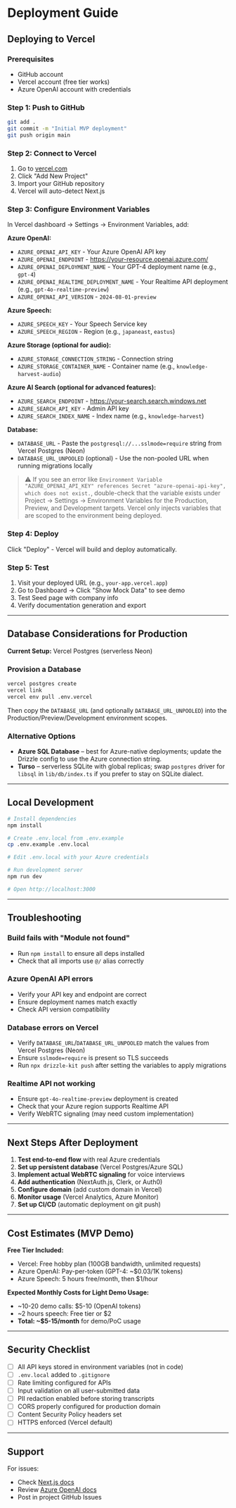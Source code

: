 # Deployment Guide

## Deploying to Vercel

### Prerequisites
- GitHub account
- Vercel account (free tier works)
- Azure OpenAI account with credentials

### Step 1: Push to GitHub

```bash
git add .
git commit -m "Initial MVP deployment"
git push origin main
```

### Step 2: Connect to Vercel

1. Go to [vercel.com](https://vercel.com)
2. Click "Add New Project"
3. Import your GitHub repository
4. Vercel will auto-detect Next.js

### Step 3: Configure Environment Variables

In Vercel dashboard → Settings → Environment Variables, add:

**Azure OpenAI:**
- `AZURE_OPENAI_API_KEY` - Your Azure OpenAI API key
- `AZURE_OPENAI_ENDPOINT` - https://your-resource.openai.azure.com/
- `AZURE_OPENAI_DEPLOYMENT_NAME` - Your GPT-4 deployment name (e.g., `gpt-4`)
- `AZURE_OPENAI_REALTIME_DEPLOYMENT_NAME` - Your Realtime API deployment (e.g., `gpt-4o-realtime-preview`)
- `AZURE_OPENAI_API_VERSION` - `2024-08-01-preview`

**Azure Speech:**
- `AZURE_SPEECH_KEY` - Your Speech Service key
- `AZURE_SPEECH_REGION` - Region (e.g., `japaneast`, `eastus`)

**Azure Storage (optional for audio):**
- `AZURE_STORAGE_CONNECTION_STRING` - Connection string
- `AZURE_STORAGE_CONTAINER_NAME` - Container name (e.g., `knowledge-harvest-audio`)

**Azure AI Search (optional for advanced features):**
- `AZURE_SEARCH_ENDPOINT` - https://your-search.search.windows.net
- `AZURE_SEARCH_API_KEY` - Admin API key
- `AZURE_SEARCH_INDEX_NAME` - Index name (e.g., `knowledge-harvest`)

**Database:**
- `DATABASE_URL` - Paste the `postgresql://...sslmode=require` string from Vercel Postgres (Neon)
- `DATABASE_URL_UNPOOLED` (optional) - Use the non-pooled URL when running migrations locally

> ⚠️ If you see an error like `Environment Variable "AZURE_OPENAI_API_KEY" references Secret "azure-openai-api-key", which does not exist.`, double-check that the variable exists under Project → Settings → Environment Variables for the Production, Preview, and Development targets. Vercel only injects variables that are scoped to the environment being deployed.

### Step 4: Deploy

Click "Deploy" - Vercel will build and deploy automatically.

### Step 5: Test

1. Visit your deployed URL (e.g., `your-app.vercel.app`)
2. Go to Dashboard → Click "Show Mock Data" to see demo
3. Test Seed page with company info
4. Verify documentation generation and export

---

## Database Considerations for Production

**Current Setup:** Vercel Postgres (serverless Neon)

### Provision a Database
```bash
vercel postgres create
vercel link
vercel env pull .env.vercel
```
Then copy the `DATABASE_URL` (and optionally `DATABASE_URL_UNPOOLED`) into the Production/Preview/Development environment scopes.

### Alternative Options
- **Azure SQL Database** – best for Azure-native deployments; update the Drizzle config to use the Azure connection string.
- **Turso** – serverless SQLite with global replicas; swap `postgres` driver for `libsql` in `lib/db/index.ts` if you prefer to stay on SQLite dialect.

---

## Local Development

```bash
# Install dependencies
npm install

# Create .env.local from .env.example
cp .env.example .env.local

# Edit .env.local with your Azure credentials

# Run development server
npm run dev

# Open http://localhost:3000
```

---

## Troubleshooting

### Build fails with "Module not found"
- Run `npm install` to ensure all deps installed
- Check that all imports use `@/` alias correctly

### Azure OpenAI API errors
- Verify your API key and endpoint are correct
- Ensure deployment names match exactly
- Check API version compatibility

### Database errors on Vercel
- Verify `DATABASE_URL`/`DATABASE_URL_UNPOOLED` match the values from Vercel Postgres (Neon)
- Ensure `sslmode=require` is present so TLS succeeds
- Run `npx drizzle-kit push` after setting the variables to apply migrations

### Realtime API not working
- Ensure `gpt-4o-realtime-preview` deployment is created
- Check that your Azure region supports Realtime API
- Verify WebRTC signaling (may need custom implementation)

---

## Next Steps After Deployment

1. **Test end-to-end flow** with real Azure credentials
2. **Set up persistent database** (Vercel Postgres/Azure SQL)
3. **Implement actual WebRTC signaling** for voice interviews
4. **Add authentication** (NextAuth.js, Clerk, or Auth0)
5. **Configure domain** (add custom domain in Vercel)
6. **Monitor usage** (Vercel Analytics, Azure Monitor)
7. **Set up CI/CD** (automatic deployment on git push)

---

## Cost Estimates (MVP Demo)

**Free Tier Included:**
- Vercel: Free hobby plan (100GB bandwidth, unlimited requests)
- Azure OpenAI: Pay-per-token (GPT-4: ~$0.03/1K tokens)
- Azure Speech: 5 hours free/month, then $1/hour

**Expected Monthly Costs for Light Demo Usage:**
- ~10-20 demo calls: $5-10 (OpenAI tokens)
- ~2 hours speech: Free tier or $2
- **Total: ~$5-15/month** for demo/PoC usage

---

## Security Checklist

- [ ] All API keys stored in environment variables (not in code)
- [ ] `.env.local` added to `.gitignore`
- [ ] Rate limiting configured for APIs
- [ ] Input validation on all user-submitted data
- [ ] PII redaction enabled before storing transcripts
- [ ] CORS properly configured for production domain
- [ ] Content Security Policy headers set
- [ ] HTTPS enforced (Vercel default)

---

## Support

For issues:
- Check [Next.js docs](https://nextjs.org/docs)
- Review [Azure OpenAI docs](https://learn.microsoft.com/azure/ai-services/openai/)
- Post in project GitHub Issues
